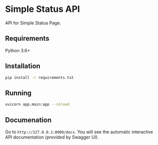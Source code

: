 # Simple Status API

API for Simple Status Page.

## Requirements

Python 3.6+

## Installation

```bash
pip install -r requirements.txt
```

## Running

```bash
uvicorn app.main:app --reload
```

## Documenation

Go to `http://127.0.0.1:8000/docs`. You will see the automatic interactive API documentation (provided by Swagger UI).
